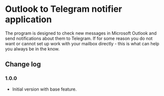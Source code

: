 # Outlook to Telegram notifier application

The program is designed to check new messages in Microsoft Outlook and send notifications about them to Telegram. If for some reason you do not want or cannot set up work with your mailbox directly - this is what can help you always be in the know.

## Change log

### 1.0.0

- Initial version with base feature.